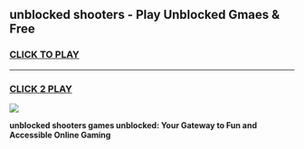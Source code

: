 
## unblocked shooters - Play Unblocked Gmaes & Free
<h3>
<a href="https://news.freeplayer.one?title=unblocked_shooters&ref=16F">CLICK TO PLAY</a></h3>
<hr>

<h3>
<a href="https://news.freeplayer.one?title=unblocked_shooters&ref=16F">CLICK 2 PLAY</a>
  
</h3>

<a href="https://news.freeplayer.one?title=unblocked_shooters&ref=16F/"><img src="https://clearcache.store/games.png"></a>


**unblocked shooters games unblocked: Your Gateway to Fun and Accessible Online Gaming**
